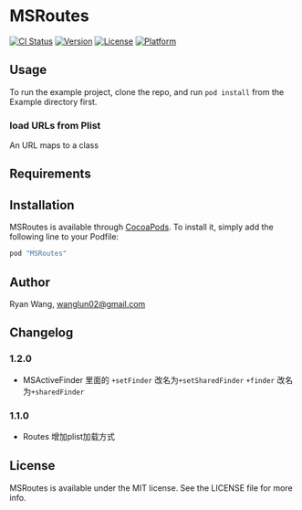 # MSRoutes

[![CI Status](http://img.shields.io/travis/aelam/MSRoutes.svg?style=flat)](https://travis-ci.org/aelam/MSRoutes)
[![Version](https://img.shields.io/cocoapods/v/MSRoutes.svg?style=flat)](http://cocoapods.org/pods/MSRoutes)
[![License](https://img.shields.io/cocoapods/l/MSRoutes.svg?style=flat)](http://cocoapods.org/pods/MSRoutes)
[![Platform](https://img.shields.io/cocoapods/p/MSRoutes.svg?style=flat)](http://cocoapods.org/pods/MSRoutes)

## Usage

To run the example project, clone the repo, and run `pod install` from the Example directory first.



### load URLs from Plist
An URL maps to a class

## Requirements

## Installation

MSRoutes is available through [CocoaPods](http://cocoapods.org). To install
it, simply add the following line to your Podfile:

```ruby
pod "MSRoutes"
```

## Author

Ryan Wang, wanglun02@gmail.com

## Changelog

### 1.2.0
* MSActiveFinder 里面的
  `+setFinder` 改名为`+setSharedFinder`
  `+finder`  改名为`+sharedFinder`

### 1.1.0
* Routes 增加plist加载方式





## License

MSRoutes is available under the MIT license. See the LICENSE file for more info.
